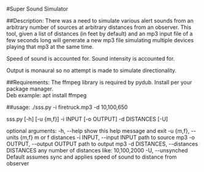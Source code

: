 #Super Sound Simulator

##Description:
There was a need to simulate various alert sounds from an arbitrary number of sources at arbitrary distances from an observer.  This tool, given a list of distances (in feet by default) and an mp3 input file of a few seconds long will generate a new mp3 file simulating multiple devices playing that mp3 at the same time.  

Speed of sound is accounted for.  Sound intensity is accounted for.  

Output is monaural so no attempt is made to simulate directionality.

##Requirements:
The ffmpeg library is required by pydub.  Install per your package manager.  
Deb example: apt install ffmpeg 

##usage: 
 ./sss.py -i firetruck.mp3 -d 10,100,650

sss.py [-h] [-u {m,f}] -i INPUT [-o OUTPUT] -d DISTANCES [-U]

optional arguments:
  -h, --help            show this help message and exit
  -u {m,f}, --units {m,f}
                        m or f distances
  -i INPUT, --input INPUT
                        path to source mp3
  -o OUTPUT, --output OUTPUT
                        path to output mp3
  -d DISTANCES, --distances DISTANCES
                        any number of distances like: 10,100,2000
  -U, --unsynched       Default assumes sync and applies speed of sound to distance from observer
